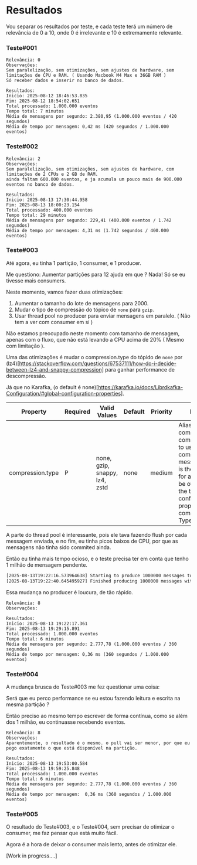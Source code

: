 # Resultados

Vou separar os resultados por teste, e cada teste terá um número de relevância de 0 a 10, onde 0 é irrelevante e 10 é extremamente relevante.

### Teste#001

```
Relevância: 0
Observações:
Sem paralelização, sem otimizações, sem ajustes de hardware, sem limitações de CPU e RAM. ( Usando Macbook M4 Max e 36GB RAM )
Só receber dados e inserir no banco de dados.

Resultados:
Inicio: 2025-08-12 18:46:53.835
Fim: 2025-08-12 18:54:02.651
Total processado: 1.000.000 eventos
Tempo total: 7 minutos
Média de mensagens por segundo: 2.380,95 (1.000.000 eventos / 420 segundos)
Média de tempo por mensagem: 0,42 ms (420 segundos / 1.000.000 eventos)
```

### Teste#002

```
Relevância: 2
Observações:
Sem paralelização, sem otimizações, sem ajustes de hardware, com limitações de 2 CPUs e 2 GB de RAM.
ainda faltam 600.000 eventos, e ja acumula um pouco mais de 900.000 eventos no banco de dados.

Resultados:
Inicio: 2025-08-13 17:30:44.958
Fim: 2025-08-13 18:00:23.154
Total processado: 400.000 eventos
Tempo total: 29 minutos
Média de mensagens por segundo: 229,41 (400.000 eventos / 1.742 segundos)
Média de tempo por mensagem: 4,31 ms (1.742 segundos / 400.000 eventos)
```

### Teste#003

Até agora, eu tinha 1 partição, 1 consumer, e 1 producer. 

Me questiono: Aumentar partições para 12 ajuda em que ? Nada! Só se eu tivesse mais consumers.

Neste momento, vamos fazer duas otimizações:
1. Aumentar o tamanho do lote de mensagens para 2000.
2. Mudar o tipo de compressão do tópico de `none` para `gzip`.
3. Usar thread pool no producer para enviar mensagens em paralelo. ( Não tem a ver com consumer em si )

Não estamos preocupado neste momento com tamanho de mensagem, apenas com o fluxo, que não está levando a CPU acima de 20% ( Mesmo com limitação ).

Uma das otimizações é mudar o compression.type do tópido de `none` por (lz4)[https://stackoverflow.com/questions/67537111/how-do-i-decide-between-lz4-and-snappy-compression] para ganhar performance de descompressão.

Já que no Karafka, (o default é none)[https://karafka.io/docs/Librdkafka-Configuration/#global-configuration-properties].

| Property | Required | Valid Values | Default | Priority | Description |
|----------|----------|--------------|---------|----------|-------------|
| compression.type | P | none, gzip, snappy, lz4, zstd | none | medium | Alias for compression.codec: compression codec to use for compressing message sets. This is the default value for all topics, may be overridden by the topic configuration property compression.codec. Type: enum value |

A parte do thread pool é interessante, pois ele tava fazendo flush por cada messagem enviada, e no fim, eu tinha picos baixos de CPU, por que as mensagens não tinha sido commited ainda. 

Então eu tinha mais tempo ocioso, e o teste precisa ter em conta que tenho 1 milhão de mensagem pendente.

```bash
[2025-08-13T19:22:16.573964638] Starting to produce 1000000 messages to topic: jobs
[2025-08-13T19:22:40.645495927] Finished producing 1000000 messages with flush in 0ms
```

Essa mudança no producer é loucura, de tão rápido.

```
Relevância: 8
Observações:

Resultados:
Inicio: 2025-08-13 19:22:17.361
Fim: 2025-08-13 19:29:15.891
Total processado: 1.000.000 eventos
Tempo total: 6 minutos
Média de mensagens por segundo: 2.777,78 (1.000.000 eventos / 360 segundos)
Média de tempo por mensagem: 0,36 ms (360 segundos / 1.000.000 eventos)
```

### Teste#004

A mudança brusca do Teste#003 me fez questionar uma coisa:

Será que eu perco performance se eu estou fazendo leitura e escrita na mesma partição ?

Então preciso ao mesmo tempo escrever de forma contínua, como se além dos 1 milhão, eu continuasse recebendo eventos.


```
Relevância: 8
Observações:
Aparentemente, o resultado é o mesmo. o pull vai ser menor, por que eu pego exatamente o que está disponível na partição.

Resultados:
Inicio: 2025-08-13 19:53:00.584
Fim: 2025-08-13 19:59:25.848
Total processado: 1.000.000 eventos
Tempo total: 6 minutos
Média de mensagens por segundo: 2.777,78 (1.000.000 eventos / 360 segundos)
Média de tempo por mensagem:  0,36 ms (360 segundos / 1.000.000 eventos)
```

### Teste#005

O resultado do Teste#003, e o Teste#004, sem precisar de otimizar o consumer, me faz pensar que está muito fácil.

Agora é a hora de deixar o consumer mais lento, antes de otimizar ele.

[Work in progress....]
